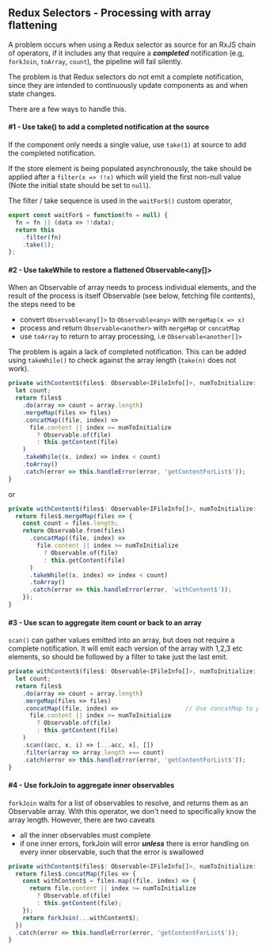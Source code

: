## Redux Selectors - Processing with array flattening

A problem occurs when using a Redux selector as source for an RxJS chain of operators, if it includes any that require a ***completed*** notification (e.g, `forkJoin`, `toArray`, `count`), the pipeline will fail silently.

The problem is that Redux selectors do not emit a complete notification, since they are intended to continuously update components as and when state changes.

There are a few ways to handle this.

#### #1 - Use take() to add a completed notification at the source

If the component only needs a single value, use `take(1)` at source to add the completed notification.  

If the store element is being populated asynchronously, the take should be applied after a `filter(x => !!x)` which will yield the first non-null value (Note the initial state should be set to `null`).  

The filter / take sequence is used in the `waitFor$()` custom operator,

```javascript
export const waitFor$ = function(fn = null) {
  fn = fn || (data => !!data);
  return this
    .filter(fn)
    .take(1);
};
```

#### #2 - Use takeWhile to restore a flattened Observable<any[]>  

When an Observable of array needs to process individual elements, and the result of the process is itself Observable (see below, fetching file contents), the steps need to be  

- convert `Observable<any[]>` to `Observable<any>` with `mergeMap(x => x)`
- process and return `Observable<another>` with `mergeMap` or `concatMap`
- use `toArray` to return to array processing, i.e `Observable<another[]>`

The problem is again a lack of completed notification. This can be added using `takeWhile()` to check against the array length (`take(n)` does not work).

```javascript
private withContent$(files$: Observable<IFileInfo[]>, numToInitialize: number): Observable<IFileInfo[]> {
  let count;
  return files$
    .do(array => count = array.length)
    .mergeMap(files => files)
    .concatMap((file, index) =>
      file.content || index >= numToInitialize
        ? Observable.of(file)
        : this.getContent(file)
    )
    .takeWhile((x, index) => index < count)
    .toArray()
    .catch(error => this.handleError(error, 'getContentForList$'));
}
```

or

```javascript
private withContent$(files$: Observable<IFileInfo[]>, numToInitialize: number): Observable<IFileInfo[]> {
  return files$.mergeMap(files => {
    const count = files.length;
    return Observable.from(files)
      .concatMap((file, index) =>
        file.content || index >= numToInitialize
          ? Observable.of(file)
          : this.getContent(file)
      )
      .takeWhile((x, index) => index < count)
      .toArray()
      .catch(error => this.handleError(error, 'withContent$'));
    });
}
```

#### #3 - Use scan to aggregate item count or back to an array

`scan()` can gather values emitted into an array, but does not require a complete notification.  It will emit each version of the array with 1,2,3 etc elements, so should be followed by a filter to take just the last emit.

```javascript
private withContent$(files$: Observable<IFileInfo[]>, numToInitialize: number): Observable<IFileInfo[]> {
  let count;
  return files$
    .do(array => count = array.length)
    .mergeMap(files => files)
    .concatMap((file, index) =>                   // Use concatMap to preserve ordering
      file.content || index >= numToInitialize
        ? Observable.of(file)
        : this.getContent(file)
    )
    .scan((acc, x, i) => [...acc, x], [])
    .filter(array => array.length === count)
    .catch(error => this.handleError(error, 'getContentForList$'));
}
```

#### #4 - Use forkJoin to aggregate inner observables

`forkJoin` waits for a list of observables to resolve, and returns them as an Observable array. With this operator, we don't need to specifically know the array length. However, there are two caveats

- all the inner observables must complete 
- if one inner errors, forkJoin will error ***unless*** there is error handling on every inner observable, such that the error is swallowed

```javascript
private withContent$(files$: Observable<IFileInfo[]>, numToInitialize: number): Observable<IFileInfo[]> {
  return files$.concatMap(files => {
    const withContent$ = files.map((file, index) => {
      return file.content || index >= numToInitialize
        ? Observable.of(file)
        : this.getContent(file);
    });
    return forkJoin(...withContent$);
  })
  .catch(error => this.handleError(error, 'getContentForList$'));
}
```
